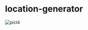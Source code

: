 # location-generator

![pict4](https://github.com/simonaditia/location-generator/assets/61230651/9d098d9d-fde8-4180-a143-7c3bbe73d22e)
